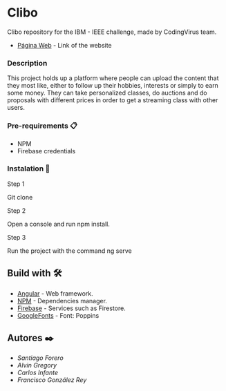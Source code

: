 # Clibo
Clibo repository for the IBM - IEEE challenge, made by CodingVirus team.

* [Página Web](https://ibm-challenge-d1eaa.web.app/) - Link of the website

### Description

This project holds up a platform where people can upload the content that they most like, either to follow up their hobbies, interests or simply to earn some money. They can take personalized classes, do auctions and do proposals with different prices in order to get a streaming class with other users.

### Pre-requirements 📋

* NPM
* Firebase credentials

### Instalation 🔧
Step 1


 Git clone 


Step 2


Open a console and run npm install.

Step 3

Run the project with the command ng serve

## Build with 🛠️

* [Angular](https://angular.io/) -  Web framework.
* [NPM](https://www.npmjs.com/) - Dependencies manager.
* [Firebase](https://firebase.google.com/) - Services such as Firestore.
* [GoogleFonts](https://fonts.google.com) - Font: Poppins

## Autores ✒️

* *Santiago Forero*
* *Alvin Gregory*
* *Carlos Infante*
* *Francisco González Rey* 
